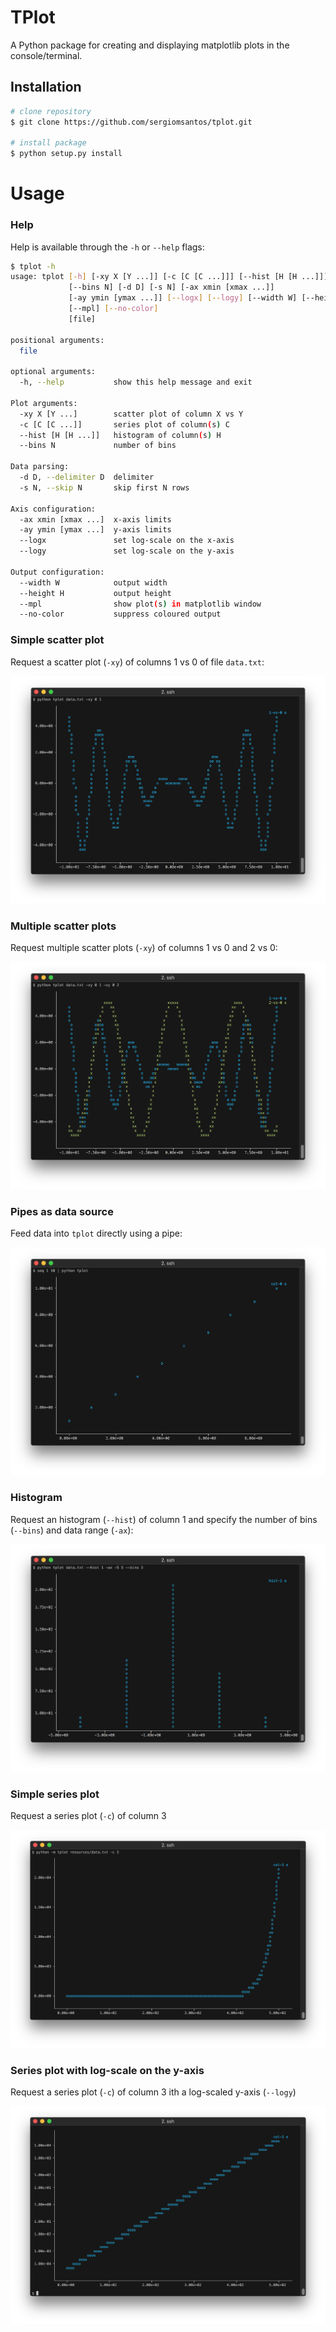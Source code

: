 # TPlot

A Python package for creating and displaying matplotlib plots in the console/terminal.

## Installation

```bash
# clone repository
$ git clone https://github.com/sergiomsantos/tplot.git

# install package
$ python setup.py install
```


# Usage

### Help

Help is available through the `-h` or `--help` flags:

```bash
$ tplot -h
usage: tplot [-h] [-xy X [Y ...]] [-c [C [C ...]]] [--hist [H [H ...]]]
             [--bins N] [-d D] [-s N] [-ax xmin [xmax ...]]
             [-ay ymin [ymax ...]] [--logx] [--logy] [--width W] [--height H]
             [--mpl] [--no-color]
             [file]

positional arguments:
  file

optional arguments:
  -h, --help           show this help message and exit

Plot arguments:
  -xy X [Y ...]        scatter plot of column X vs Y
  -c [C [C ...]]       series plot of column(s) C
  --hist [H [H ...]]   histogram of column(s) H
  --bins N             number of bins

Data parsing:
  -d D, --delimiter D  delimiter
  -s N, --skip N       skip first N rows

Axis configuration:
  -ax xmin [xmax ...]  x-axis limits
  -ay ymin [ymax ...]  y-axis limits
  --logx               set log-scale on the x-axis
  --logy               set log-scale on the y-axis

Output configuration:
  --width W            output width
  --height H           output height
  --mpl                show plot(s) in matplotlib window
  --no-color           suppress coloured output
```

### Simple scatter plot

Request a scatter plot (`-xy`) of columns 1 vs 0 of file `data.txt`:

![simple scatter plot image](images/example1.png)

### Multiple scatter plots

Request multiple scatter plots (`-xy`) of columns 1 vs 0 and 2 vs 0:

![multiple scatter plots image](images/example2.png)

### Pipes as data source

Feed data into `tplot` directly using a pipe:

![piping data image](images/example3.png)

### Histogram

Request an histogram (`--hist`) of column 1 and specify the
number of bins (`--bins`) and data range (`-ax`):

![histogram image](images/example4.png)

### Simple series plot

Request a series plot (`-c`) of column 3

![simple series image](images/example5.png)

### Series plot with log-scale on  the y-axis

Request a series plot (`-c`) of column 3 ith a log-scaled y-axis (`--logy`)

![logy series image](images/example6.png)